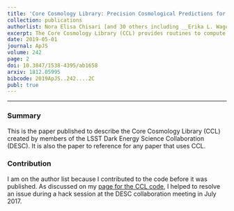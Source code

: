 ```yaml
---
title: 'Core Cosmology Library: Precision Cosmological Predictions for LSST'
collection: publications
authorlist: Nora Elisa Chisari [and 30 others including __Erika L. Wagoner__]
excerpt: The Core Cosmology Library (CCL) provides routines to compute basic cosmological observables to a high degree of accuracy, which have been verified with an extensive suite of validation tests. Predictions are provided for many cosmological quantities, including distances, angular power spectra, correlation functions, halo bias, and the halo mass function through state-of-the-art modeling prescriptions available in the literature. Fiducial specifications for the expected galaxy distributions for the Large Synoptic Survey Telescope (LSST) are also included, together with the capability of computing redshift distributions for a user-defined photometric redshift model. A rigorous validation procedure, based on comparisons between CCL and independent software packages, allows us to establish a well-defined numerical accuracy for each predicted quantity. As a result, predictions for correlation functions of galaxy clustering, galaxy─galaxy lensing, and cosmic shear are demonstrated to be within a fraction of the expected statistical uncertainty of the observables for the models and in the range of scales of interest to LSST. CCL is an open source software package written in C, with a Python interface and publicly available at <a href="https://github.com/LSSTDESC/CCL">https://github.com/LSSTDESC/CCL</a>.
date: 2019-05-01
journal: ApJS
volume: 242
page: 2
doi: 10.3847/1538-4395/ab1658
arxiv: 1812.05995
bibcode: 2019ApJS..242....2C
publ: true
---
```


*****

### Summary
This is the paper published to describe the Core Cosmology Library (CCL) created by members of the LSST Dark Energy Science Collaboration (DESC). It is also the paper to reference for any paper that uses CCL.

### Contribution
I am on the author list because I contributed to the code before it was published. As discussed on my [page for the CCL code](/code/ccl/), I helped to resolve an issue during a hack session at the DESC collaboration meeting in July 2017.
